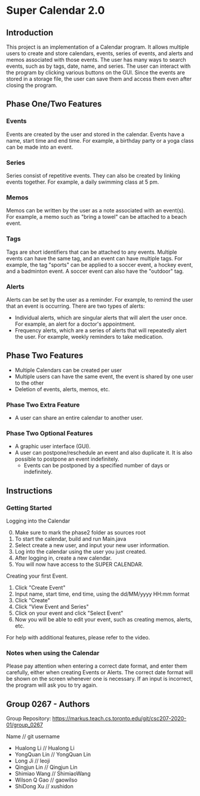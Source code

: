 # Super Calendar 2.0

## Introduction

This project is an implementation of a Calendar program.
It allows multiple users to create and store calendars, events, series of events, and alerts and memos associated with those events.
The user has many ways to search events, such as by tags, date, name, and series.
The user can interact with the program by clicking various buttons on the GUI.
Since the events are stored in a storage file, the user can save them and access them even after closing the program.

## Phase One/Two Features

### Events

Events are created by the user and stored in the calendar. Events have a name, start time and end time. 
For example, a birthday party or a yoga class can be made into an event.

### Series

Series consist of repetitive events. They can also be created by linking events together.
For example, a daily swimming class at 5 pm.

### Memos

Memos can be written by the user as a note associated with an event(s). 
For example, a memo such as "bring a towel" can be attached to a beach event.

### Tags

Tags are short identifiers that can be attached to any events. Multiple events can have the same tag, and an event can have multiple tags. 
For example, the tag "sports" can be applied to a soccer event, a hockey event, and a badminton event. A soccer event can also have the "outdoor" tag.

### Alerts

Alerts can be set by the user as a reminder. For example, to remind the user that an event is occurring. 
There are two types of alerts:

* Individual alerts, which are singular alerts that will alert the user once. For example, an alert for a doctor's appointment.
* Frequency alerts, which are a series of alerts that will repeatedly alert the user. For example, weekly reminders to take medication.

## Phase Two Features

* Multiple Calendars can be created per user
* Multiple users can have the same event, the event is shared by one user to the other
* Deletion of events, alerts, memos, etc.

### Phase Two Extra Feature

* A user can share an entire calendar to another user.

### Phase Two Optional Features

* A graphic user interface (GUI).
* A user can postpone/reschedule an event and also duplicate it. It is also possible to postpone an event indefinitely.
  * Events can be postponed by a specified number of days or indefinitely.
## Instructions

### Getting Started

Logging into the Calendar

0. Make sure to mark the phase2 folder as sources root
1. To start the calendar, build and run Main.java
2. Select create a new user, and input your new user information.
3. Log into the calendar using the user you just created.
4. After logging in, create a new calendar.
5. You will now have access to the SUPER CALENDAR.

Creating your first Event.

1. Click "Create Event"
2. Input name, start time, end time, using the dd/MM/yyyy HH:mm format
3. Click "Create"
4. Click "View Event and Series"
5. Click on your event and click "Select Event"
6. Now you will be able to edit your event, such as creating memos, alerts, etc.

For help with additional features, please refer to the video.

### Notes when using the Calendar

Please pay attention when entering a correct date format, and enter them carefully, either when creating Events or Alerts. 
The correct date format will be shown on the screen whenever one is necessary. 
If an input is incorrect, the program will ask you to try again.

## Group 0267 - Authors

Group Repository: https://markus.teach.cs.toronto.edu/git/csc207-2020-01/group_0267

Name // git username

* Hualong Li // Hualong Li
* YongQuan Lin // YongQuan Lin
* Long Ji // leoji
* Qingjun Lin // Qingjun Lin
* Shimiao Wang // ShimiaoWang
* Wilson Q Gao // gaowilso
* ShiDong Xu // xushidon
